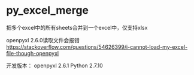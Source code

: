# py_excel_merge
把多个excel中的所有sheets合并到一个excel中，仅支持xlsx

openpyxl 2.6.0读取文件会报错 https://stackoverflow.com/questions/54626399/i-cannot-load-my-excel-file-though-openpyxl

开发版本：
  openpyxl 2.6.1
  Python 2.7.10